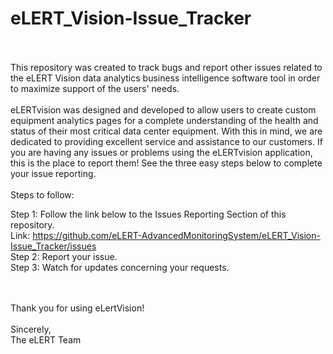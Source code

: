 # eLERT_Vision-Issue_Tracker

<br/>
<br/>
This repository was created to track bugs and report other issues related to the eLERT Vision data analytics business intelligence software tool in order to maximize support of the users' needs.

<br/>
<br/>
eLERTvision was designed and developed to allow users to create custom equipment analytics pages for a complete understanding of the health and status of their most critical data center equipment. With this in mind, we are dedicated to providing excellent service and assistance to our customers. If you are having any issues or problems using the eLERTvision application, this is the place to report them! See the three easy steps below to complete your issue reporting.

<br/>
<br/>
Steps to follow:

Step 1: Follow the link below to the Issues Reporting Section of this repository.<br/>
        Link: https://github.com/eLERT-AdvancedMonitoringSystem/eLERT_Vision-Issue_Tracker/issues<br/>
Step 2: Report your issue.<br/>
Step 3: Watch for updates concerning your requests.

<br/>
<br/>
Thank you for using eLertVision!

<br/>
<br/>
Sincerely, <br/>
The eLERT Team
